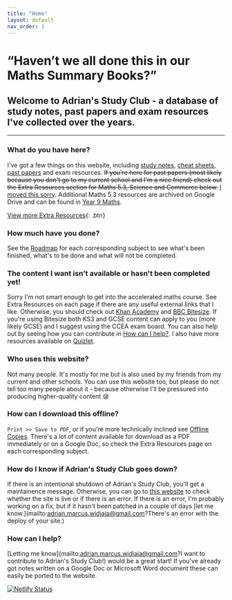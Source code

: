 ```yaml
---
title: "Home"
layout: default
nav_order: 1
---
```


# “Haven’t we all done this in our Maths Summary Books?”
## Welcome to Adrian's Study Club - a database of study notes, past papers and exam resources I've collected over the years.

***

### What do you have here?

I've got a few things on this website, including [study notes](https://en.wikipedia.org/wiki/Note-taking), [cheat sheets](https://en.wikipedia.org/wiki/Cheat_sheet), [past papers](https://en.wikipedia.org/wiki/Past_paper) and exam resources. ~~If you're here for past papers (most likely because you don't go to my current school and I'm a nice friend) check out the Extra Resources section for Maths 5.3, Science and Commerce below.~~ [I moved this sorry](docs/resources/index.html).  Additional Maths 5.3 resources are archived on Google Drive and can be found in [Year 9 Maths](maths/y9/index.html).

[View more Extra Resources](resources/index.html){: .btn}

### How much have you done?

See the [Roadmap](roadmap.html) for each corresponding subject to see what's been finished, what's to be done and what will not be completed.

### The content I want isn't available or hasn't been completed yet!

Sorry I'm not smart enough to get into the accelerated maths course. See Extra Resources on each page if there are any useful external links that I like. Otherwise, you should check out [Khan Academy](https://khanacademy.org) and [BBC Bitesize](bbc.co.uk/bitesize). If you're using Bitesize both KS3 and GCSE content can apply to you (more likely GCSE) and I suggest using the CCEA exam board. You can also help out by seeing how you can contribute in [How can I help?](#how-can-i-help). I also have more resources available on [Quizlet](https://quizlet.com/class/10813900/).

### Who uses this website?

Not many people. It's mostly for me but is also used by my friends from my current and other schools. You can use this website too, but please do not tell too many people about it - because otherwise I'll be pressured into producing higher-quality content 😪

### How can I download this offline?

`Print >> Save to PDF`, or if you're more technically inclined see [Offline Copies](offline.html). There's a lot of content available for download as a PDF immediately or on a Google Doc, so check the Extra Resources page on each corresponding subject.

### How do I know if Adrian's Study Club goes down?

If there is an intentional shutdown of Adrian's Study Club, you'll get a maintainence message. Otherwise, you can go to [this website](https://aidswidjaja.github.io/social/#is-it-currently-online) to check whether the site is live or if there is an error. If there is an error, I'm probably working on a fix, but if it hasn't been patched in a couple of days [let me know.](mailto:adrian.marcus.widjaja@gmail.com?There's an error with the deploy of your site.) 

### How can I help?

[Letting me know](mailto:adrian.marcus.widjaja@gmail.com?I want to contribute to Adrian's Study Club!) would be a great start! If you've already got notes written on a Google Doc or Microsoft Word document these can easily be ported to the website.

[![Netlify Status](https://api.netlify.com/api/v1/badges/a01bbd12-618d-46e1-8120-dc5ba8a380d1/deploy-status)](https://app.netlify.com/sites/adrian-study-club/deploys)